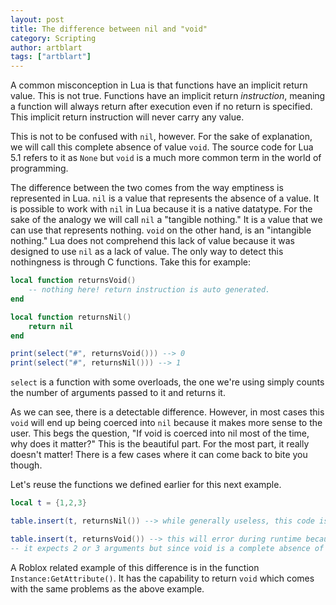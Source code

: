 ```yaml
---
layout: post
title: The difference between nil and "void"
category: Scripting
author: artblart
tags: ["artblart"]
---
```


A common misconception in Lua is that functions have an implicit return value. This is not true. Functions have an implicit return *instruction*, meaning a function will always return after execution even if no return is specified. This implicit return instruction will never carry any value.

This is not to be confused with `nil`, however. For the sake of explanation, we will call this complete absence of value `void`. The source code for Lua 5.1 refers to it as `None` but `void` is a much more common term in the world of programming.

The difference between the two comes from the way emptiness is represented in Lua. `nil` is a value that represents the absence of a value. It is possible to work with `nil` in Lua because it is a native datatype. For the sake of the analogy we will call `nil` a "tangible nothing." It is a value that we can use that represents nothing. `void` on the other hand, is an "intangible nothing." Lua does not comprehend this lack of value because it was designed to use `nil` as a lack of value. The only way to detect this nothingness is through C functions. Take this for example:

```lua
local function returnsVoid()
	-- nothing here! return instruction is auto generated.
end

local function returnsNil()
	return nil
end

print(select("#", returnsVoid())) --> 0
print(select("#", returnsNil())) --> 1
```

`select` is a function with some overloads, the one we're using simply counts the number of arguments passed to it and returns it.

As we can see, there is a detectable difference. However, in most cases this `void` will end up being coerced into `nil` because it makes more sense to the user. This begs the question, "If void is coerced into nil most of the time, why does it matter?" This is the beautiful part. For the most part, it really doesn't matter! There is a few cases where it can come back to bite you though.

Let's reuse the functions we defined earlier for this next example.

```lua
local t = {1,2,3}

table.insert(t, returnsNil()) --> while generally useless, this code is safe and causes no issues.

table.insert(t, returnsVoid()) --> this will error during runtime because table.insert is an overloaded function! 
-- it expects 2 or 3 arguments but since void is a complete absence of value, it only sees table.insert(t)
```

A Roblox related example of this difference is in the function `Instance:GetAttribute()`. It has the capability to return `void` which comes with the same problems as the above example.